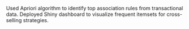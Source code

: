 Used Apriori algorithm to identify top association rules from transactional data. 
Deployed Shiny dashboard to visualize frequent itemsets for cross-selling strategies. 
